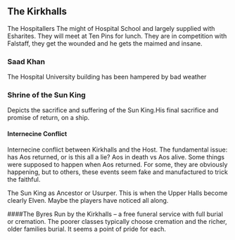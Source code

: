 ## The Kirkhalls

The Hospitallers 
The might of Hospital School and largely supplied with Esharites. They will meet at Ten Pins for lunch. They are in competition with Falstaff, they get the wounded and he gets the maimed and insane.

### Saad Khan
The Hospital University building has been hampered by bad weather


### Shrine of the Sun King
Depicts the sacrifice and suffering of the Sun King.His final sacrifice and promise of return, on a ship.


#### Internecine Conflict
Internecine conflict between Kirkhalls and the Host.
The fundamental issue: has Aos returned, or is this all a lie?
Aos in death vs Aos alive. Some things were supposed to happen when Aos returned. For some, they are obviously happening, but to others, these events seem fake and manufactured to trick the faithful.

The Sun King as Ancestor or Usurper. This is when the Upper Halls become clearly Elven. Maybe the players have noticed all along.

####The Byres
Run by the Kirkhalls – a free funeral service with full burial or cremation. The poorer classes typically choose cremation and the richer, older families burial. It seems a point of pride for each.


